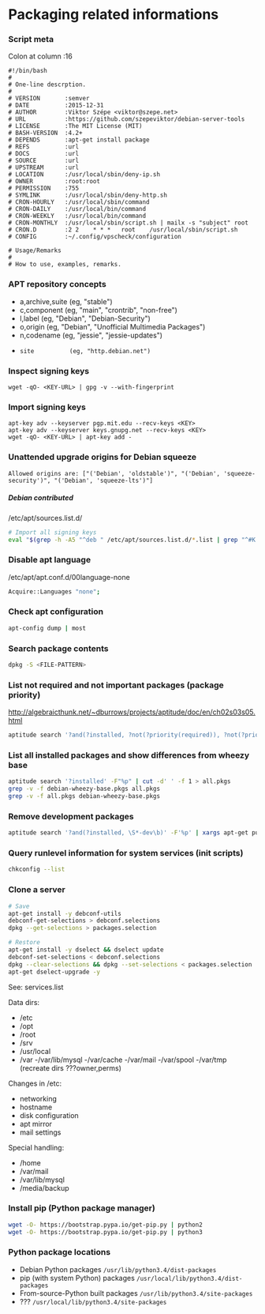 # Packaging related informations

### Script meta

Colon at column :16

```
#!/bin/bash
#
# One-line descrption.
#
# VERSION       :semver
# DATE          :2015-12-31
# AUTHOR        :Viktor Szépe <viktor@szepe.net>
# URL           :https://github.com/szepeviktor/debian-server-tools
# LICENSE       :The MIT License (MIT)
# BASH-VERSION  :4.2+
# DEPENDS       :apt-get install package
# REFS          :url
# DOCS          :url
# SOURCE        :url
# UPSTREAM      :url
# LOCATION      :/usr/local/sbin/deny-ip.sh
# OWNER         :root:root
# PERMISSION    :755
# SYMLINK       :/usr/local/sbin/deny-http.sh
# CRON-HOURLY   :/usr/local/sbin/command
# CRON-DAILY    :/usr/local/bin/command
# CRON-WEEKLY   :/usr/local/bin/command
# CRON-MONTHLY  :/usr/local/sbin/script.sh | mailx -s "subject" root
# CRON.D        :2 2	* * *	root	/usr/local/sbin/script.sh
# CONFIG        :~/.config/vpscheck/configuration

# Usage/Remarks
#
# How to use, examples, remarks.
```

### APT repository concepts

-   a,archive,suite (eg, "stable")
-   c,component     (eg, "main", "crontrib", "non-free")
-   l,label         (eg, "Debian", "Debian-Security")
-   o,origin        (eg, "Debian", "Unofficial Multimedia Packages")
-   n,codename      (eg, "jessie", "jessie-updates")
-     site          (eg, "http.debian.net")

### Inspect signing keys

```
wget -qO- <KEY-URL> | gpg -v --with-fingerprint
```

### Import signing keys

```
apt-key adv --keyserver pgp.mit.edu --recv-keys <KEY>
apt-key adv --keyserver keys.gnupg.net --recv-keys <KEY>
wget -qO- <KEY-URL> | apt-key add -
```

### Unattended upgrade origins for Debian squeeze

```
Allowed origins are: ["('Debian', 'oldstable')", "('Debian', 'squeeze-security')", "('Debian', 'squeeze-lts')"]
```

##### Debian contributed

/etc/apt/sources.list.d/

```bash
# Import all signing keys
eval "$(grep -h -A5 "^deb " /etc/apt/sources.list.d/*.list | grep "^#K: " | cut -d' ' -f 2-)"
```

### Disable apt language

/etc/apt/apt.conf.d/00language-none

```bash
Acquire::Languages "none";
```

### Check apt configuration

```bash
apt-config dump | most
```

### Search package contents

```bash
dpkg -S <FILE-PATTERN>
```

### List not required and not important packages (package priority)

http://algebraicthunk.net/~dburrows/projects/aptitude/doc/en/ch02s03s05.html

```bash
aptitude search '?and(?installed, ?not(?priority(required)), ?not(?priority(important)))' -F"%p" | cut -d' ' -f 1
```

### List all installed packages and show differences from wheezy base

```bash
aptitude search '?installed' -F"%p" | cut -d' ' -f 1 > all.pkgs
grep -v -f debian-wheezy-base.pkgs all.pkgs
grep -v -f all.pkgs debian-wheezy-base.pkgs
```

### Remove development packages

```bash
aptitude search '?and(?installed, \S*-dev\b)' -F'%p' | xargs apt-get purge
```

### Query runlevel information for system services (init scripts)

```bash
chkconfig --list
```

### Clone a server

```bash
# Save
apt-get install -y debconf-utils
debconf-get-selections > debconf.selections
dpkg --get-selections > packages.selection

# Restore
apt-get install -y dselect && dselect update
debconf-set-selections < debconf.selections
dpkg --clear-selections && dpkg --set-selections < packages.selection
apt-get dselect-upgrade -y
```

See: services.list

Data dirs:

- /etc
- /opt
- /root
- /srv
- /usr/local
- /var -/var/lib/mysql -/var/cache -/var/mail -/var/spool -/var/tmp (recreate dirs ???owner,perms)

Changes in /etc:

- networking
- hostname
- disk configuration
- apt mirror
- mail settings

Special handling:

- /home
- /var/mail
- /var/lib/mysql
- /media/backup

### Install pip (Python package manager)

```bash
wget -O- https://bootstrap.pypa.io/get-pip.py | python2
wget -O- https://bootstrap.pypa.io/get-pip.py | python3
```

### Python package locations

- Debian Python packages `/usr/lib/python3.4/dist-packages`
- pip (with system Python) packages `/usr/local/lib/python3.4/dist-packages`
- From-source-Python built packages `/usr/lib/python3.4/site-packages`
- ??? `/usr/local/lib/python3.4/site-packages`
